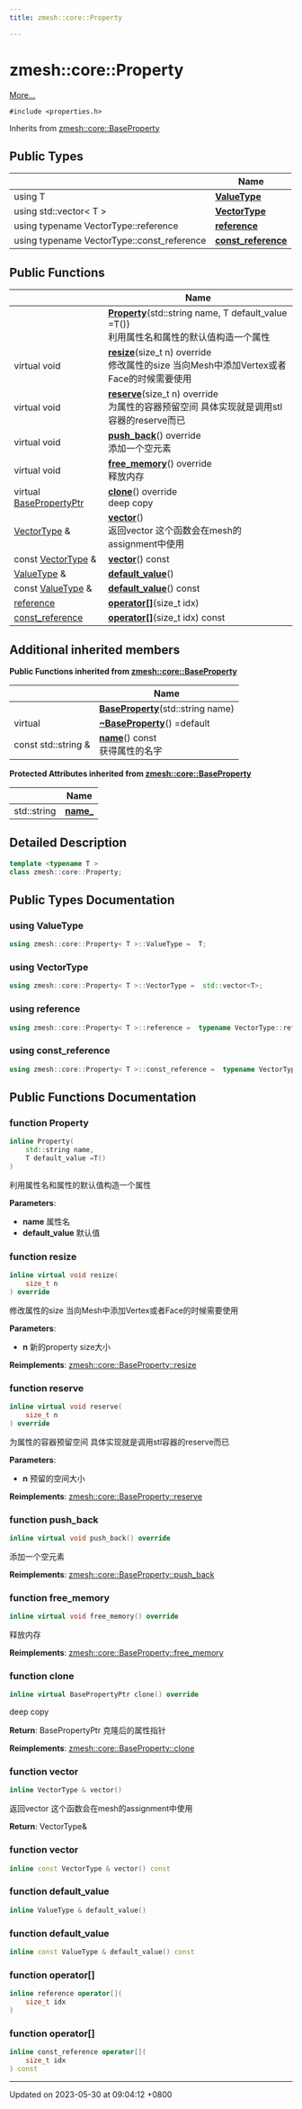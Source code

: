 ```yaml
---
title: zmesh::core::Property

---
```


# zmesh::core::Property



 [More...](#detailed-description)


`#include <properties.h>`

Inherits from [zmesh::core::BaseProperty](Classes/classzmesh_1_1core_1_1_base_property.md)

## Public Types

|                | Name           |
| -------------- | -------------- |
| using T | **[ValueType](Classes/classzmesh_1_1core_1_1_property.md#using-valuetype)**  |
| using std::vector< T > | **[VectorType](Classes/classzmesh_1_1core_1_1_property.md#using-vectortype)**  |
| using typename VectorType::reference | **[reference](Classes/classzmesh_1_1core_1_1_property.md#using-reference)**  |
| using typename VectorType::const_reference | **[const_reference](Classes/classzmesh_1_1core_1_1_property.md#using-const-reference)**  |

## Public Functions

|                | Name           |
| -------------- | -------------- |
| | **[Property](Classes/classzmesh_1_1core_1_1_property.md#function-property)**(std::string name, T default_value =T())<br>利用属性名和属性的默认值构造一个属性  |
| virtual void | **[resize](Classes/classzmesh_1_1core_1_1_property.md#function-resize)**(size_t n) override<br>修改属性的size 当向Mesh中添加Vertex或者Face的时候需要使用  |
| virtual void | **[reserve](Classes/classzmesh_1_1core_1_1_property.md#function-reserve)**(size_t n) override<br>为属性的容器预留空间 具体实现就是调用stl容器的reserve而已  |
| virtual void | **[push_back](Classes/classzmesh_1_1core_1_1_property.md#function-push-back)**() override<br>添加一个空元素  |
| virtual void | **[free_memory](Classes/classzmesh_1_1core_1_1_property.md#function-free-memory)**() override<br>释放内存  |
| virtual [BasePropertyPtr](Namespaces/namespacezmesh_1_1core.md#using-basepropertyptr) | **[clone](Classes/classzmesh_1_1core_1_1_property.md#function-clone)**() override<br>deep copy  |
| [VectorType](Classes/classzmesh_1_1core_1_1_property.md#using-vectortype) & | **[vector](Classes/classzmesh_1_1core_1_1_property.md#function-vector)**()<br>返回vector 这个函数会在mesh的assignment中使用  |
| const [VectorType](Classes/classzmesh_1_1core_1_1_property.md#using-vectortype) & | **[vector](Classes/classzmesh_1_1core_1_1_property.md#function-vector)**() const |
| [ValueType](Classes/classzmesh_1_1core_1_1_property.md#using-valuetype) & | **[default_value](Classes/classzmesh_1_1core_1_1_property.md#function-default-value)**() |
| const [ValueType](Classes/classzmesh_1_1core_1_1_property.md#using-valuetype) & | **[default_value](Classes/classzmesh_1_1core_1_1_property.md#function-default-value)**() const |
| [reference](Classes/classzmesh_1_1core_1_1_property.md#using-reference) | **[operator[]](Classes/classzmesh_1_1core_1_1_property.md#function-operator[])**(size_t idx) |
| [const_reference](Classes/classzmesh_1_1core_1_1_property.md#using-const-reference) | **[operator[]](Classes/classzmesh_1_1core_1_1_property.md#function-operator[])**(size_t idx) const |

## Additional inherited members

**Public Functions inherited from [zmesh::core::BaseProperty](Classes/classzmesh_1_1core_1_1_base_property.md)**

|                | Name           |
| -------------- | -------------- |
| | **[BaseProperty](Classes/classzmesh_1_1core_1_1_base_property.md#function-baseproperty)**(std::string name) |
| virtual | **[~BaseProperty](Classes/classzmesh_1_1core_1_1_base_property.md#function-~baseproperty)**() =default |
| const std::string & | **[name](Classes/classzmesh_1_1core_1_1_base_property.md#function-name)**() const<br>获得属性的名字  |

**Protected Attributes inherited from [zmesh::core::BaseProperty](Classes/classzmesh_1_1core_1_1_base_property.md)**

|                | Name           |
| -------------- | -------------- |
| std::string | **[name_](Classes/classzmesh_1_1core_1_1_base_property.md#variable-name-)**  |


## Detailed Description

```cpp
template <typename T >
class zmesh::core::Property;
```

## Public Types Documentation

### using ValueType

```cpp
using zmesh::core::Property< T >::ValueType =  T;
```


### using VectorType

```cpp
using zmesh::core::Property< T >::VectorType =  std::vector<T>;
```


### using reference

```cpp
using zmesh::core::Property< T >::reference =  typename VectorType::reference;
```


### using const_reference

```cpp
using zmesh::core::Property< T >::const_reference =  typename VectorType::const_reference;
```


## Public Functions Documentation

### function Property

```cpp
inline Property(
    std::string name,
    T default_value =T()
)
```

利用属性名和属性的默认值构造一个属性 

**Parameters**: 

  * **name** 属性名 
  * **default_value** 默认值 


### function resize

```cpp
inline virtual void resize(
    size_t n
) override
```

修改属性的size 当向Mesh中添加Vertex或者Face的时候需要使用 

**Parameters**: 

  * **n** 新的property size大小 


**Reimplements**: [zmesh::core::BaseProperty::resize](Classes/classzmesh_1_1core_1_1_base_property.md#function-resize)


### function reserve

```cpp
inline virtual void reserve(
    size_t n
) override
```

为属性的容器预留空间 具体实现就是调用stl容器的reserve而已 

**Parameters**: 

  * **n** 预留的空间大小 


**Reimplements**: [zmesh::core::BaseProperty::reserve](Classes/classzmesh_1_1core_1_1_base_property.md#function-reserve)


### function push_back

```cpp
inline virtual void push_back() override
```

添加一个空元素 

**Reimplements**: [zmesh::core::BaseProperty::push_back](Classes/classzmesh_1_1core_1_1_base_property.md#function-push-back)


### function free_memory

```cpp
inline virtual void free_memory() override
```

释放内存 

**Reimplements**: [zmesh::core::BaseProperty::free_memory](Classes/classzmesh_1_1core_1_1_base_property.md#function-free-memory)


### function clone

```cpp
inline virtual BasePropertyPtr clone() override
```

deep copy 

**Return**: BasePropertyPtr 克隆后的属性指针 

**Reimplements**: [zmesh::core::BaseProperty::clone](Classes/classzmesh_1_1core_1_1_base_property.md#function-clone)


### function vector

```cpp
inline VectorType & vector()
```

返回vector 这个函数会在mesh的assignment中使用 

**Return**: VectorType& 

### function vector

```cpp
inline const VectorType & vector() const
```


### function default_value

```cpp
inline ValueType & default_value()
```


### function default_value

```cpp
inline const ValueType & default_value() const
```


### function operator[]

```cpp
inline reference operator[](
    size_t idx
)
```


### function operator[]

```cpp
inline const_reference operator[](
    size_t idx
) const
```


-------------------------------

Updated on 2023-05-30 at 09:04:12 +0800